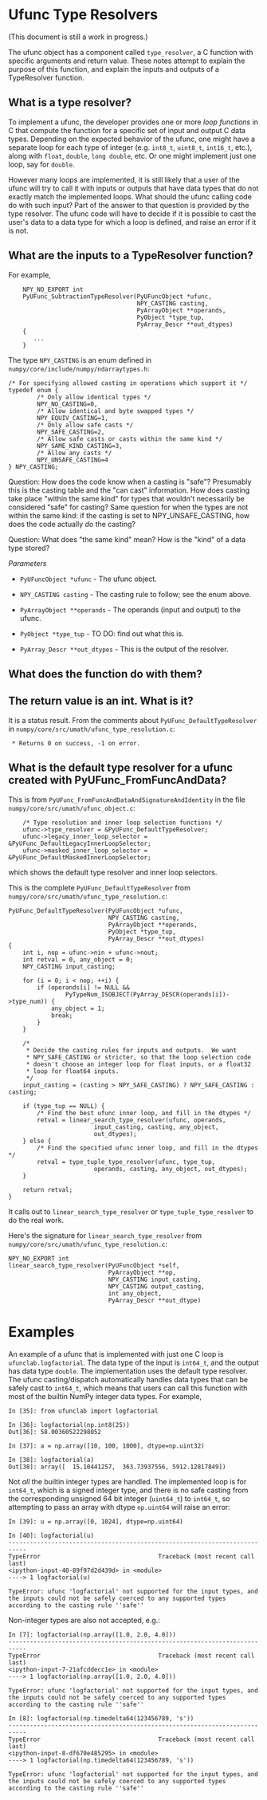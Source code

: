 Ufunc Type Resolvers
====================

(This document is still a work in progress.)

The ufunc object has a component called `type_resolver`,
a C function with specific arguments and return value.
These notes attempt to explain the purpose of this function,
and explain the inputs and outputs of a TypeResolver function.


What is a type resolver?
------------------------

To implement a ufunc, the developer provides one or more *loop functions*
in C that compute the function for a specific set of input and output
C data types.  Depending on the expected behavior of the ufunc, one
might have a separate loop for each type of integer (e.g. `int8_t`,
`uint8_t`, `int16_t`, etc.), along with `float`, `double`, `long double`,
etc.  Or one might implement just one loop, say for `double`.

However many loops are implemented, it is still likely that a user of
the ufunc will try to call it with inputs or outputs that have data
types that do not exactly match the implemented loops.  What should
the ufunc calling code do with such input?  Part of the answer to
that question is provided by the type resolver.  The ufunc code will
have to decide if it is possible to cast the user's data to a data type
for which a loop is defined, and raise an error if it is not.


What are the inputs to a TypeResolver function?
-----------------------------------------------

For example,

```
    NPY_NO_EXPORT int
    PyUFunc_SubtractionTypeResolver(PyUFuncObject *ufunc,
                                    NPY_CASTING casting,
                                    PyArrayObject **operands,
                                    PyObject *type_tup,
                                    PyArray_Descr **out_dtypes)
    {
       ...
    }
```

The type `NPY_CASTING` is an enum defined in
`numpy/core/include/numpy/ndarraytypes.h`:

```
/* For specifying allowed casting in operations which support it */
typedef enum {
        /* Only allow identical types */
        NPY_NO_CASTING=0,
        /* Allow identical and byte swapped types */
        NPY_EQUIV_CASTING=1,
        /* Only allow safe casts */
        NPY_SAFE_CASTING=2,
        /* Allow safe casts or casts within the same kind */
        NPY_SAME_KIND_CASTING=3,
        /* Allow any casts */
        NPY_UNSAFE_CASTING=4
} NPY_CASTING;
```

Question: How does the code know when a casting is "safe"? Presumably
this is the casting table and the "can cast" information.  How does
casting take place "within the same kind" for types that wouldn't
necessarily be considered "safe" for casting?  Same question for
when the types are not within the same kind: if the casting is
set to NPY_UNSAFE_CASTING, how does the code actually *do* the
casting?

Question: What does "the same kind" mean?  How is the "kind" of
a data type stored?


*Parameters*

* `PyUFuncObject *ufunc` - The ufunc object.

* `NPY_CASTING casting` - The casting rule to follow; see the enum above.

* `PyArrayObject **operands` - The operands (input and output) to the ufunc.

* `PyObject *type_tup` - TO DO: find out what this is.

* `PyArray_Descr **out_dtypes` - This is the output of the resolver.



What does the function do with them?
------------------------------------


The return value is an int.  What is it?
----------------------------------------

It is a status result.  From the comments about `PyUFunc_DefaultTypeResolver`
in `numpy/core/src/umath/ufunc_type_resolution.c`:

```
 * Returns 0 on success, -1 on error.
```


What is the default type resolver for a ufunc created with PyUFunc_FromFuncAndData?
-----------------------------------------------------------------------------------

This is from `PyUFunc_FromFuncAndDataAndSignatureAndIdentity` in the file
`numpy/core/src/umath/ufunc_object.c`:

```
    /* Type resolution and inner loop selection functions */
    ufunc->type_resolver = &PyUFunc_DefaultTypeResolver;
    ufunc->legacy_inner_loop_selector = &PyUFunc_DefaultLegacyInnerLoopSelector;
    ufunc->masked_inner_loop_selector = &PyUFunc_DefaultMaskedInnerLoopSelector;
```

which shows the default type resolver and inner loop selectors.

This is the complete `PyUFunc_DefaultTypeResolver` from
`numpy/core/src/umath/ufunc_type_resolution.c`:

```
PyUFunc_DefaultTypeResolver(PyUFuncObject *ufunc,
                            NPY_CASTING casting,
                            PyArrayObject **operands,
                            PyObject *type_tup,
                            PyArray_Descr **out_dtypes)
{
    int i, nop = ufunc->nin + ufunc->nout;
    int retval = 0, any_object = 0;
    NPY_CASTING input_casting;

    for (i = 0; i < nop; ++i) {
        if (operands[i] != NULL &&
                PyTypeNum_ISOBJECT(PyArray_DESCR(operands[i])->type_num)) {
            any_object = 1;
            break;
        }
    }

    /*
     * Decide the casting rules for inputs and outputs.  We want
     * NPY_SAFE_CASTING or stricter, so that the loop selection code
     * doesn't choose an integer loop for float inputs, or a float32
     * loop for float64 inputs.
     */
    input_casting = (casting > NPY_SAFE_CASTING) ? NPY_SAFE_CASTING : casting;

    if (type_tup == NULL) {
        /* Find the best ufunc inner loop, and fill in the dtypes */
        retval = linear_search_type_resolver(ufunc, operands,
                        input_casting, casting, any_object,
                        out_dtypes);
    } else {
        /* Find the specified ufunc inner loop, and fill in the dtypes */
        retval = type_tuple_type_resolver(ufunc, type_tup,
                        operands, casting, any_object, out_dtypes);
    }

    return retval;
}
```

It calls out to `linear_search_type_resolver` or `type_tuple_type_resolver`
to do the real work.

Here's the signature for `linear_search_type_resolver` from
`numpy/core/src/umath/ufunc_type_resolution.c`:

```
NPY_NO_EXPORT int
linear_search_type_resolver(PyUFuncObject *self,
                            PyArrayObject **op,
                            NPY_CASTING input_casting,
                            NPY_CASTING output_casting,
                            int any_object,
                            PyArray_Descr **out_dtype)
```

Examples
========

An example of a ufunc that is implemented with just one C
loop is `ufunclab.logfactorial`.  The data type of the
input is `int64_t`, and the output has data type `double`.
The implementation uses the default type resolver.  The
ufunc casting/dispatch automatically handles data types
that can be safely cast to `int64_t`, which means that
users can call this function with most of the builtin NumPy
integer data types.  For example,

```
In [35]: from ufunclab import logfactorial

In [36]: logfactorial(np.int8(25))
Out[36]: 58.00360522298052

In [37]: a = np.array([10, 100, 1000], dtype=np.uint32)

In [38]: logfactorial(a)
Out[38]: array([  15.10441257,  363.73937556, 5912.12817849])
```

Not *all* the builtin integer types are handled.  The
implemented loop is for `int64_t`, which is a signed integer
type, and there is no safe casting from the corresponding
unsigned 64 bit integer (`uint64_t`) to `int64_t`, so
attempting to pass an array with dtype `np.uint64` will
raise an error:

```
In [39]: u = np.array([0, 1024], dtype=np.uint64)

In [40]: logfactorial(u)
---------------------------------------------------------------------------
TypeError                                 Traceback (most recent call last)
<ipython-input-40-89f97d2d439d> in <module>
----> 1 logfactorial(u)

TypeError: ufunc 'logfactorial' not supported for the input types, and the inputs could not be safely coerced to any supported types according to the casting rule ''safe''
```

Non-integer types are also not accepted, e.g.:

```
In [7]: logfactorial(np.array([1.0, 2.0, 4.0]))                                                                                                                                                
---------------------------------------------------------------------------
TypeError                                 Traceback (most recent call last)
<ipython-input-7-21afcddecc1e> in <module>
----> 1 logfactorial(np.array([1.0, 2.0, 4.0]))

TypeError: ufunc 'logfactorial' not supported for the input types, and the inputs could not be safely coerced to any supported types according to the casting rule ''safe''

In [8]: logfactorial(np.timedelta64(123456789, 's'))                                                                                                                                           
---------------------------------------------------------------------------
TypeError                                 Traceback (most recent call last)
<ipython-input-8-df670e485295> in <module>
----> 1 logfactorial(np.timedelta64(123456789, 's'))

TypeError: ufunc 'logfactorial' not supported for the input types, and the inputs could not be safely coerced to any supported types according to the casting rule ''safe''
```
